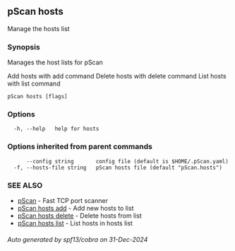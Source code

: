 ## pScan hosts

Manage the hosts list

### Synopsis

Manages the host lists for pScan
	
Add hosts with add command
Delete hosts with delete command
List hosts with list command
	

```
pScan hosts [flags]
```

### Options

```
  -h, --help   help for hosts
```

### Options inherited from parent commands

```
      --config string       config file (default is $HOME/.pScan.yaml)
  -f, --hosts-file string   pScan hosts file (default "pScan.hosts")
```

### SEE ALSO

* [pScan](pScan.md)	 - Fast TCP port scanner
* [pScan hosts add](pScan_hosts_add.md)	 - Add new hosts to list
* [pScan hosts delete](pScan_hosts_delete.md)	 - Delete hosts from list
* [pScan hosts list](pScan_hosts_list.md)	 - List hosts in hosts list

###### Auto generated by spf13/cobra on 31-Dec-2024
